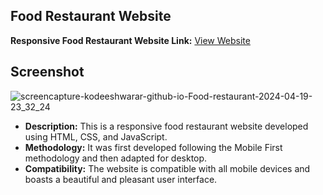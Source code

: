 ## Food Restaurant Website

**Responsive Food Restaurant Website Link:** [View Website](kodeeshwarar.github.io/Food-restaurant/)

## Screenshot 
![screencapture-kodeeshwarar-github-io-Food-restaurant-2024-04-19-23_32_24](https://github.com/Kodeeshwarar/Food-restaurant/assets/56509182/ba59cdcd-44b0-4d20-83ef-24b574ee498b)

- **Description:** This is a responsive food restaurant website developed using HTML, CSS, and JavaScript.
- **Methodology:** It was first developed following the Mobile First methodology and then adapted for desktop.
- **Compatibility:** The website is compatible with all mobile devices and boasts a beautiful and pleasant user interface.
